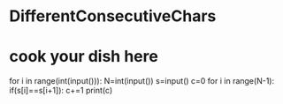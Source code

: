 # DifferentConsecutiveChars
# cook your dish here
for i in range(int(input())):
    N=int(input())
    s=input()
    c=0
    for i in range(N-1):
        if(s[i]==s[i+1]):
            c+=1
    print(c)
